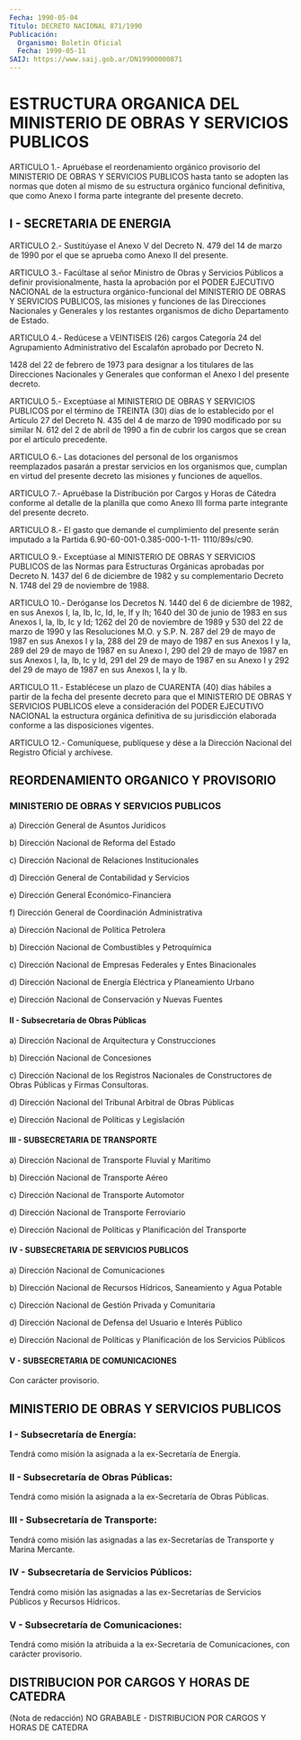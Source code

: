 ```yaml
---
Fecha: 1990-05-04
Título: DECRETO NACIONAL 871/1990
Publicación:
  Organismo: Boletín Oficial
  Fecha: 1990-05-11
SAIJ: https://www.saij.gob.ar/DN19900000871
---
```

# ESTRUCTURA ORGANICA DEL MINISTERIO DE OBRAS Y SERVICIOS PUBLICOS

<a id="1"></a>
ARTICULO  1.-  Apruébase el reordenamiento orgánico provisorio del  MINISTERIO  DE OBRAS  Y  SERVICIOS  PUBLICOS  hasta  tanto  se adopten las normas  que  doten  al  mismo de su estructura orgánico funcional definitiva, que como Anexo  I  forma parte integrante del presente decreto.

## I - SECRETARIA DE ENERGIA

<a id="2"></a>
ARTICULO  2.- Sustitúyase el Anexo V del Decreto N. 479 del 14 de marzo de 1990  por el que se aprueba como Anexo II del presente.

<a id="3"></a>
ARTICULO  3.- Facúltase al señor Ministro de Obras y Servicios Públicos a definir  provisionalmente,  hasta  la  aprobación por el PODER  EJECUTIVO  NACIONAL de la estructura orgánico-funcional  del MINISTERIO DE OBRAS  Y SERVICIOS PUBLICOS, las misiones y funciones de  las  Direcciones  Nacionales    y  Generales  y  los  restantes organismos de dicho Departamento de Estado.

<a id="4"></a>
ARTICULO 4.- Redúcese a VEINTISEIS (26) cargos Categoría 24 del Agrupamiento  Administrativo  del Escalafón aprobado por Decreto N.

1428 del 22 de febrero de 1973  para  designar  a  los titulares de las  Direcciones Nacionales y Generales que conforman  el  Anexo  I del presente decreto.

<a id="5"></a>
ARTICULO  5.-  Exceptúase  al  MINISTERIO DE OBRAS Y SERVICIOS PUBLICOS por el término de TREINTA (30)  días de lo establecido por el  Artículo  27  del  Decreto  N.  435  del  4 de  marzo  de  1990 modificado por su similar N. 612 del 2 de abril  de  1990  a fin de cubrir  los  cargos  que  se  crean  por  el  artículo  precedente.

<a id="6"></a>
ARTICULO  6.-  Las  dotaciones  del personal de los organismos reemplazados pasarán a prestar servicios  en  los  organismos  que, cumplan en virtud del presente decreto las misiones y funciones  de aquellos.

<a id="7"></a>
ARTICULO  7.-  Apruébase la Distribución por Cargos y Horas de Cátedra conforme al detalle  de  la  planilla  que  como  Anexo III forma parte integrante del presente decreto.

<a id="8"></a>
ARTICULO 8.- El gasto que demande el cumplimiento del presente serán imputado a la Partida 6.90-60-001-0.385-000-1-11- 1110/89s/c90.

<a id="9"></a>
ARTICULO  9.-  Exceptúase  al  MINISTERIO DE OBRAS Y SERVICIOS PUBLICOS  de las Normas para Estructuras  Orgánicas  aprobadas  por Decreto N.  1437  del  6  de  diciembre de 1982 y su complementario Decreto N. 1748 del 29 de noviembre de 1988.

<a id="10"></a>
ARTICULO 10.- Deróganse los Decretos N. 1440 del 6 de diciembre de 1982,  en sus Anexos I, Ia, Ib, Ic, Id, Ie, If y Ih; 1640 del 30 de junio de  1983  en sus Anexos I, Ia, Ib, Ic y Id; 1262 del 20 de noviembre de 1989 y  530 del 22 de marzo de 1990 y las Resoluciones M.O. y S.P. N. 287 del  29  de  mayo  de 1987 en sus Anexos I y Ia, 288 del 29 de mayo de 1987 en sus Anexos  I  y  Ia,  289  del 29 de mayo  de  1987  en  su  Anexo  I, 290 del 29 de mayo de 1987 en sus Anexos I, Ia, Ib, Ic y Id, 291 del  29  de mayo de 1987 en su Anexo I  y  292  del  29  de  mayo  de 1987 en sus Anexos  I,  Ia  y  Ib.

<a id="11"></a>
ARTICULO  11.-  Establécese  un  plazo  de  CUARENTA (40) días hábiles  a  partir  de la fecha del presente decreto  para  que  el MINISTERIO DE OBRAS Y  SERVICIOS PUBLICOS eleve a consideración del PODER EJECUTIVO NACIONAL  la  estructura  orgánica definitiva de su jurisdicción  elaborada  conforme  a  las  disposiciones  vigentes.

<a id="12"></a>
ARTICULO  12.-  Comuníquese,  publíquese y dése a la Dirección Nacional del Registro Oficial y archívese.

## REORDENAMIENTO ORGANICO Y PROVISORIO

### MINISTERIO DE OBRAS Y SERVICIOS PUBLICOS

<a id="1"></a>
a) Dirección General de Asuntos Jurídicos

b) Dirección Nacional de Reforma del Estado

c)    Dirección    Nacional   de  Relaciones  Institucionales

d) Dirección General de Contabilidad y Servicios

e) Dirección General Económico-Financiera

f) Dirección General de Coordinación Administrativa

<a id="2"></a>
a) Dirección Nacional de Política Petrolera

b)    Dirección   Nacional  de  Combustibles  y  Petroquímica

c) Dirección Nacional de Empresas Federales y Entes Binacionales

d) Dirección Nacional  de  Energía  Eléctrica y Planeamiento Urbano

e) Dirección Nacional de Conservación y Nuevas Fuentes

#### II - Subsecretaría de Obras Públicas

<a id="3"></a>
a)  Dirección  Nacional  de Arquitectura y Construcciones

b) Dirección Nacional de Concesiones

c) Dirección Nacional de los Registros  Nacionales de Constructores de Obras Públicas y Firmas Consultoras.

d) Dirección Nacional del Tribunal Arbitral  de Obras Públicas

e) Dirección Nacional de Políticas y Legislación

#### III - SUBSECRETARIA DE TRANSPORTE

<a id="4"></a>
a)  Dirección  Nacional  de Transporte Fluvial y Marítimo

b) Dirección Nacional de Transporte Aéreo

c) Dirección Nacional de Transporte Automotor

d) Dirección Nacional de Transporte Ferroviario

e) Dirección Nacional de Políticas  y  Planificación del Transporte

#### IV - SUBSECRETARIA DE SERVICIOS PUBLICOS

<a id="5"></a>
a) Dirección Nacional de Comunicaciones

b)  Dirección  Nacional  de  Recursos  Hídricos, Saneamiento y Agua Potable

c)  Dirección  Nacional  de  Gestión  Privada  y  Comunitaria

d) Dirección Nacional de Defensa del Usuario  e Interés Público

e)  Dirección  Nacional  de  Políticas  y  Planificación    de  los Servicios Públicos

#### V - SUBSECRETARIA DE COMUNICACIONES

<a id="6"></a>
Con carácter provisorio.

## MINISTERIO DE OBRAS Y SERVICIOS PUBLICOS

### I - Subsecretaría de Energía:

<a id="1"></a>
Tendrá  como misión la asignada a la ex-Secretaría de Energía.

### II - Subsecretaría de Obras Públicas:

<a id="2"></a>
Tendrá  como  misión  la  asignada a la ex-Secretaría de Obras Públicas.

### III - Subsecretaría de Transporte:

<a id="3"></a>
Tendrá  como  misión  las  asignadas  a  las ex-Secretarías de Transporte y Marina Mercante.

### IV - Subsecretaría de Servicios Públicos:

<a id="4"></a>
Tendrá  como  misión  las  asignadas  a  las ex-Secretarías de Servicios Públicos y Recursos Hídricos.

### V - Subsecretaría de Comunicaciones:

<a id="5"></a>
Tendrá  como  misión  la  atribuida  a  la  ex-Secretaría  de Comunicaciones, con carácter provisorio.

## DISTRIBUCION POR CARGOS Y HORAS DE CATEDRA

<a id="1"></a>
(Nota  de  redacción)  NO GRABABLE - DISTRIBUCION POR CARGOS Y HORAS DE CATEDRA